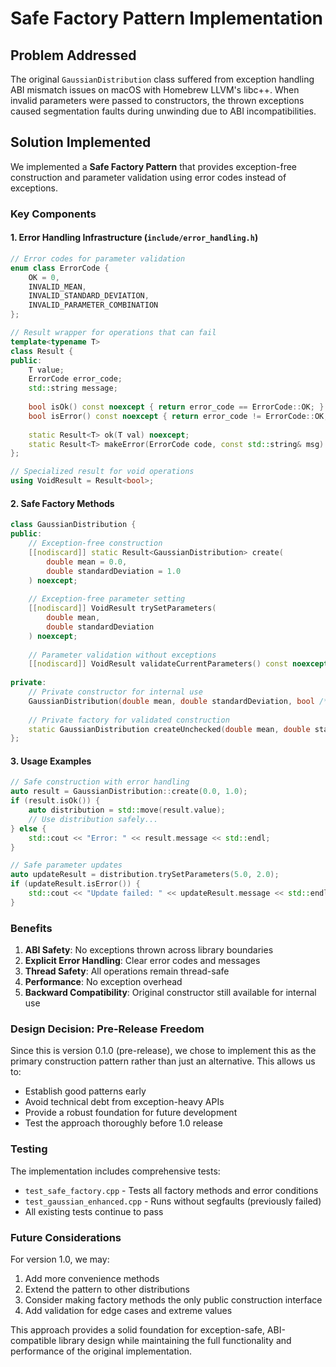 # Safe Factory Pattern Implementation

## Problem Addressed

The original `GaussianDistribution` class suffered from exception handling ABI mismatch issues on macOS with Homebrew LLVM's libc++. When invalid parameters were passed to constructors, the thrown exceptions caused segmentation faults during unwinding due to ABI incompatibilities.

## Solution Implemented

We implemented a **Safe Factory Pattern** that provides exception-free construction and parameter validation using error codes instead of exceptions.

### Key Components

#### 1. Error Handling Infrastructure (`include/error_handling.h`)

```cpp
// Error codes for parameter validation
enum class ErrorCode {
    OK = 0,
    INVALID_MEAN,
    INVALID_STANDARD_DEVIATION,
    INVALID_PARAMETER_COMBINATION
};

// Result wrapper for operations that can fail
template<typename T>
class Result {
public:
    T value;
    ErrorCode error_code;
    std::string message;
    
    bool isOk() const noexcept { return error_code == ErrorCode::OK; }
    bool isError() const noexcept { return error_code != ErrorCode::OK; }
    
    static Result<T> ok(T val) noexcept;
    static Result<T> makeError(ErrorCode code, const std::string& msg) noexcept;
};

// Specialized result for void operations
using VoidResult = Result<bool>;
```

#### 2. Safe Factory Methods

```cpp
class GaussianDistribution {
public:
    // Exception-free construction
    [[nodiscard]] static Result<GaussianDistribution> create(
        double mean = 0.0, 
        double standardDeviation = 1.0
    ) noexcept;
    
    // Exception-free parameter setting
    [[nodiscard]] VoidResult trySetParameters(
        double mean, 
        double standardDeviation
    ) noexcept;
    
    // Parameter validation without exceptions
    [[nodiscard]] VoidResult validateCurrentParameters() const noexcept;
    
private:
    // Private constructor for internal use
    GaussianDistribution(double mean, double standardDeviation, bool /*bypassValidation*/) noexcept;
    
    // Private factory for validated construction
    static GaussianDistribution createUnchecked(double mean, double standardDeviation) noexcept;
};
```

#### 3. Usage Examples

```cpp
// Safe construction with error handling
auto result = GaussianDistribution::create(0.0, 1.0);
if (result.isOk()) {
    auto distribution = std::move(result.value);
    // Use distribution safely...
} else {
    std::cout << "Error: " << result.message << std::endl;
}

// Safe parameter updates
auto updateResult = distribution.trySetParameters(5.0, 2.0);
if (updateResult.isError()) {
    std::cout << "Update failed: " << updateResult.message << std::endl;
}
```

### Benefits

1. **ABI Safety**: No exceptions thrown across library boundaries
2. **Explicit Error Handling**: Clear error codes and messages
3. **Thread Safety**: All operations remain thread-safe
4. **Performance**: No exception overhead
5. **Backward Compatibility**: Original constructor still available for internal use

### Design Decision: Pre-Release Freedom

Since this is version 0.1.0 (pre-release), we chose to implement this as the primary construction pattern rather than just an alternative. This allows us to:

- Establish good patterns early
- Avoid technical debt from exception-heavy APIs
- Provide a robust foundation for future development
- Test the approach thoroughly before 1.0 release

### Testing

The implementation includes comprehensive tests:
- `test_safe_factory.cpp` - Tests all factory methods and error conditions
- `test_gaussian_enhanced.cpp` - Runs without segfaults (previously failed)
- All existing tests continue to pass

### Future Considerations

For version 1.0, we may:
1. Add more convenience methods
2. Extend the pattern to other distributions  
3. Consider making factory methods the only public construction interface
4. Add validation for edge cases and extreme values

This approach provides a solid foundation for exception-safe, ABI-compatible library design while maintaining the full functionality and performance of the original implementation.
